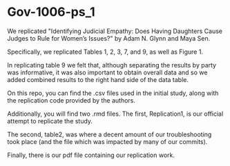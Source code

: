 # Gov-1006-ps_1

We replicated "Identifying Judicial Empathy: Does Having Daughters Cause Judges to Rule for Women’s Issues?" by Adam N. Glynn and Maya Sen.

Specifically, we replicated Tables 1, 2, 3, 7, and 9, as well as Figure 1.

In replicating table 9 we felt that, although separating the results by party was informative, it was also important to obtain overall data and so we added combined results to the right hand side of the data table. 

On this repo, you can find the .csv files used in the initial study, along with the replication code provided by the authors.

Additionally, you will find two .rmd files. The first, Replication1, is our official attempt to replicate the study.

The second, table2, was where a decent amount of our troubleshooting took place (and the file which was impacted by many of our commits).

Finally, there is our pdf file containing our replication work.
